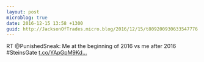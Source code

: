 ```yaml
---
layout: post
microblog: true
date: 2016-12-15 13:58 +1300
guid: http://JacksonOfTrades.micro.blog/2016/12/15/t809200930633547776.html
---
```

RT @PunishedSneak: Me at the beginning of 2016 vs me after 2016 #SteinsGate [t.co/YApGpM9Kd...](https://t.co/YApGpM9Kda)
